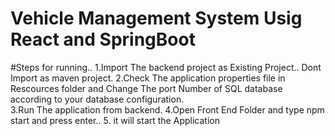 # Vehicle Management System Usig React and SpringBoot

#Steps for running..
1.Import The backend project as Existing Project.. Dont Import as maven project.
2.Check The application properties file in Rescources folder and Change The port Number of SQL database according to your database configuration.\
3.Run The application from backend.
4.Open Front End Folder and type npm start and press enter..
5. it will start the Application